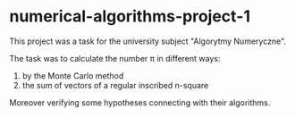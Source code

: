 # numerical-algorithms-project-1

This project was a task for the university subject "Algorytmy Numeryczne".

The task was to calculate the number &pi; in different ways:

1) by the Monte Carlo method
2) the sum of vectors of a regular inscribed n-square

Moreover verifying some hypotheses connecting with their algorithms.